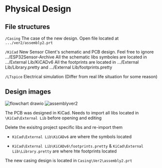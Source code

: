 # Physical Design


## File structures

`/Casing`     	The case of the new design. Open file located at `.../ver2/assembly2.prt`

`/KiCad`       	New Sensor Client's schematic and PCB design. Feel free to ignore .../ESP32Sensor-Archive
		All the schematic libs symboles are located in .../External Lib/KiCADv6
		All the footprints are located in .../External Lib/Library.pretty and .../External Lib/footprints.pretty

`/LTspice`     	Electrical simulation (Differ from real life situation for some reason)

## Design images

![flowchart drawio](https://github.com/LESA-RPI/hfs.main/assets/28797384/69c74000-fc72-4a3c-9aa4-87a0a1a7c524)
![assemblyver2](https://github.com/LESA-RPI/hfs.main/assets/28797384/67aaf320-4399-4c72-831c-aa4d6f5ddcf8)




The PCB was designed in KiCad. Needs to import all libs located in `\KiCad\External Lib` before opening and editing

Delete the exisitng project specific libs and re-import them


- `KiCad\External Lib\KiCADv6` are where the symbols located

- `KiCad\External Lib\KiCADv6\footprints.pretty` & `KiCad\External Lib\Library.pretty` are where hte footprints located

The new casing design is located in `Casing\Ver2\assembly2.prt`
